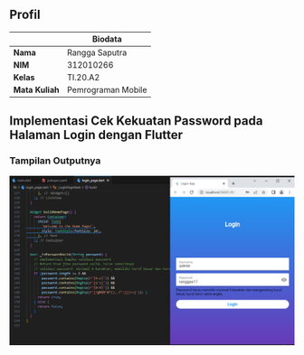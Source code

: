 
## Profil
| | Biodata |
| -------- | --- |
| **Nama** | Rangga Saputra |
| **NIM** | 312010266 |
| **Kelas** | TI.20.A2 |
| **Mata Kuliah** | Pemrograman Mobile |

## Implementasi Cek Kekuatan Password pada Halaman Login dengan Flutter

### Tampilan Outputnya
![Output](images/Login.PNG)